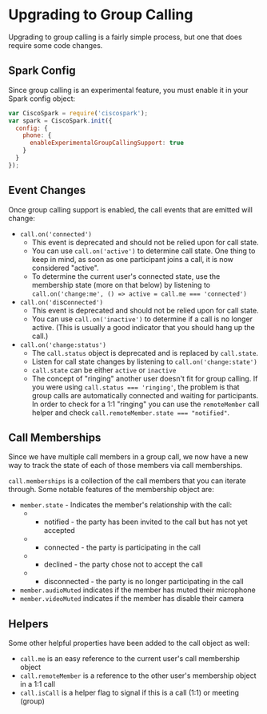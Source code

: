 # Upgrading to Group Calling

Upgrading to group calling is a fairly simple process, but one that does require some code changes.

## Spark Config

Since group calling is an experimental feature, you must enable it
in your Spark config object:

```js
var CiscoSpark = require('ciscospark');
var spark = CiscoSpark.init({
  config: {
    phone: {
      enableExperimentalGroupCallingSupport: true
    }
  }
});
```

## Event Changes

Once group calling support is enabled, the call events that are
emitted will change:

* `call.on('connected')`
  * This event is deprecated and should not be relied upon for call state.
  * You can use `call.on('active')` to determine call state. One thing to keep in mind,
    as soon as one participant joins a call, it is now considered "active".
  * To determine the current user's connected state, use the membership state
    (more on that below) by listening to
    `call.on('change:me', () => active = call.me === 'connected')`
* `call.on('di`sc`onnected')`
  * This event is deprecated and should not be relied upon for call state.
  * You can use `call.on('inactive')` to
    determine if a call is no longer active. (This
    is usually a good indicator that you should
    hang up the call.)
* `call.on('change:status')`
  * The `call.status` object is deprecated and is replaced by `call.state`.
  * Listen for call state changes by listening to `call.on('change:state')`
  * `call.state` can be either `active` or `inactive`
  * The concept of "ringing" another user doesn't fit for group calling.
    If you were using `call.status === 'ringing'`, the problem is that
    group calls are automatically connected and waiting for participants.
    In order to check for a 1:1 "ringing" you can use the `remoteMember`
    call helper and check `call.remoteMember.state === "notified"`.

## Call Memberships

Since we have multiple call members in a group call, we now have a new way
to track the state of each of those members via call memberships.

`call.memberships` is a collection of the call members that you can iterate
through. Some notable features of the membership object are:

* `member.state` - Indicates the member's relationship with the call:
  * - notified - the party has been invited to the call but has not yet accepted
  * - connected - the party is participating in the call
  * - declined - the party chose not to accept the call
  * - disconnected - the party is no longer participating in the call
* `member.audioMuted` indicates if the member has muted their microphone
* `member.videoMuted` indicates if the member has disable their camera

## Helpers

Some other helpful properties have been added to the call object as well:

* `call.me` is an easy reference to the current user's call membership object
* `call.remoteMember` is a reference to the other user's membership object in a 1:1 call
* `call.isCall` is a helper flag to signal if this is a call (1:1) or meeting (group)